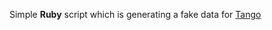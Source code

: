 Simple **Ruby** script which is generating a fake data for [Tango](https://bitbucket.org/knp_team/uek-tango)
